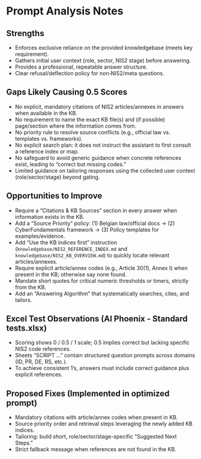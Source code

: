 # Prompt Analysis Notes

## Strengths
- Enforces exclusive reliance on the provided knowledgebase (meets key requirement).
- Gathers initial user context (role, sector, NIS2 stage) before answering.
- Provides a professional, repeatable answer structure.
- Clear refusal/deflection policy for non‑NIS2/meta questions.

## Gaps Likely Causing 0.5 Scores
- No explicit, mandatory citations of NIS2 articles/annexes in answers when available in the KB.
- No requirement to name the exact KB file(s) and (if possible) page/section where the information comes from.
- No priority rule to resolve source conflicts (e.g., official law vs. templates vs. frameworks).
- No explicit search plan: it does not instruct the assistant to first consult a reference index or map.
- No safeguard to avoid generic guidance when concrete references exist, leading to “correct but missing codes.”
- Limited guidance on tailoring responses using the collected user context (role/sector/stage) beyond gating.

## Opportunities to Improve
- Require a “Citations & KB Sources” section in every answer when information exists in the KB.
- Add a “Source Priority” policy: (1) Belgian law/official docs → (2) CyberFundamentals framework → (3) Policy templates for examples/evidence.
- Add “Use the KB indices first” instruction (`knowledgebase/NIS2_REFERENCE_INDEX.md` and `knowledgebase/NIS2_KB_OVERVIEW.md`) to quickly locate relevant articles/annexes.
- Require explicit article/annex codes (e.g., Article 30(1), Annex I) when present in the KB; otherwise say none found.
- Mandate short quotes for critical numeric thresholds or timers, strictly from the KB.
- Add an “Answering Algorithm” that systematically searches, cites, and tailors.

## Excel Test Observations (AI Phoenix - Standard tests.xlsx)
- Scoring shows 0 / 0.5 / 1 scale; 0.5 implies correct but lacking specific NIS2 code references.
- Sheets “SCRIPT ...” contain structured question prompts across domains (ID, PR, DE, RS, etc.).
- To achieve consistent 1’s, answers must include correct guidance plus explicit references.

## Proposed Fixes (Implemented in optimized prompt)
- Mandatory citations with article/annex codes when present in KB.
- Source priority order and retrieval steps leveraging the newly added KB indices.
- Tailoring: build short, role/sector/stage-specific “Suggested Next Steps.”
- Strict fallback message when references are not found in the KB.
